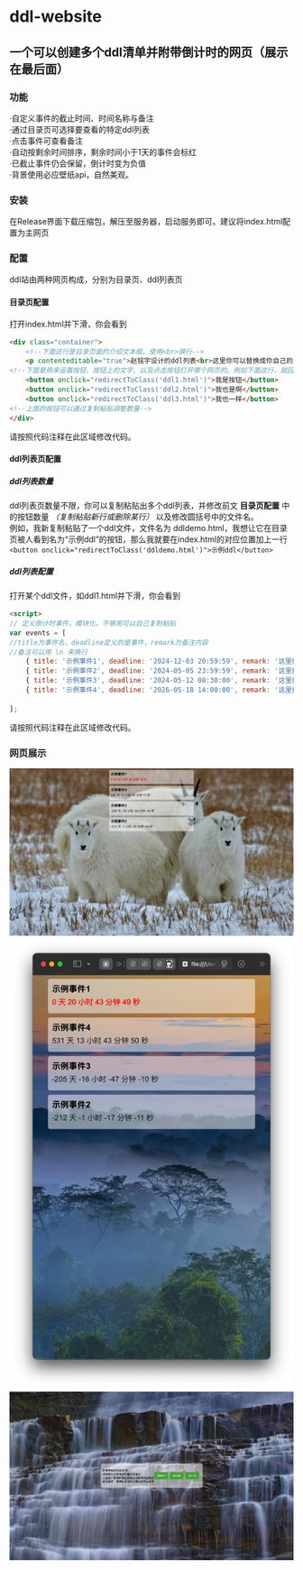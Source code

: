 # ddl-website
## 一个可以创建多个ddl清单并附带倒计时的网页（展示在最后面）
### 功能
·自定义事件的截止时间、时间名称与备注<br>
·通过目录页可选择要查看的特定ddl列表<br>
·点击事件可查看备注<br>
·自动按剩余时间排序，剩余时间小于1天的事件会标红<br>
·已截止事件仍会保留，倒计时变为负值<br>
·背景使用必应壁纸api，自然美观。<br>

### 安装
在Release界面下载压缩包，解压至服务器，启动服务即可。建议将index.html配置为主网页

### 配置
ddl站由两种网页构成，分别为目录页、ddl列表页

#### 目录页配置
打开index.html并下滑，你会看到
```html
<div class="container">
    <!--下面这行是目录页面的介绍文本框。使用<br>换行-->
    <p contenteditable="true">赵铭宇设计的ddl列表<br>这里你可以替换成你自己的简介<br>点击某个事项将弹出其对应的具体内容备注<br>君子协定，使用时候请标注我的名字赵铭宇</p>
<!--下面是用来设置按钮、按钮上的文字、以及点击按钮打开哪个网页的。例如下面这行，就回生成一个上面写着我是按钮四个字的按钮，点击后会打开同目录下的ddl1.html网页-->
    <button onclick="redirectToClass('ddl1.html')">我是按钮</button>
    <button onclick="redirectToClass('ddl2.html')">我也是啊</button>
    <button onclick="redirectToClass('ddl3.html')">我也一样</button>
<!--上面的按钮可以通过复制粘贴调整数量-->
</div>
```
请按照代码注释在此区域修改代码。

#### ddl列表页配置

##### ddl列表数量
ddl列表页数量不限，你可以复制粘贴出多个ddl列表，并修改前文 **目录页配置** 中的按钮数量 _（复制粘贴新行或删除某行）_  以及修改圆括号中的文件名。<br>
例如，我新复制粘贴了一个ddl文件，文件名为 ddldemo.html，我想让它在目录页被人看到名为“示例ddl”的按钮，那么我就要在index.html的对应位置加上一行<br>
`<button onclick="redirectToClass('ddldemo.html')">示例ddl</button>`

##### ddl列表配置
打开某个ddl文件，如ddl1.html并下滑，你会看到
```html
<script>
// 定义倒计时事件，模块化，不够用可以自己复制粘贴
var events = [
//title为事件名，deadline定义的是事件，remark为备注内容
//备注可以用 \n 来换行
    { title: '示例事件1', deadline: '2024-12-03 20:59:59', remark: '这里换成备注' },
    { title: '示例事件2', deadline: '2024-05-05 23:59:59', remark: '这里换成备注' },
    { title: '示例事件3', deadline: '2024-05-12 08:30:00', remark: '这里换成备注' },
    { title: '示例事件4', deadline: '2026-05-18 14:00:00', remark: '这里换成备注' },

];
```
请按照代码注释在此区域修改代码。

### 网页展示
![网页展示1](https://github.com/Mr-data20/ddl-website/blob/main/demopicture/picture1.jpg)
![网页展示2](https://github.com/Mr-data20/ddl-website/blob/main/demopicture/picture2.jpg)
![网页展示3](https://github.com/Mr-data20/ddl-website/blob/main/demopicture/picture3.jpg)
